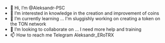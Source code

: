 - 👋 Hi, I’m @Aleksandr-PSC
- 👀 I’m interested in knowledge in the creation and improvement of coins
- 🌱 I’m currently learning ... I'm sluggishly working on creating a token on the TON network
- 💞️ I’m looking to collaborate on ... I need more help and training
- 📫 How to reach me Telegram Aleksandr_ERoTRX

<!---
Aleksandr-PSC/Aleksandr-PSC is a ✨ special ✨ repository because its `README.md` (this file) appears on your GitHub profile.
You can click the Preview link to take a look at your changes.
--->
